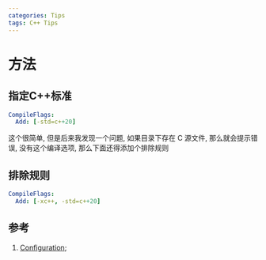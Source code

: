 ```yaml
---
categories: Tips
tags: C++ Tips
---
```


# 方法

## 指定C++标准



```yaml
CompileFlags:
  Add: [-std=c++20]
```

这个很简单, 但是后来我发现一个问题, 如果目录下存在 C 源文件, 那么就会提示错误, 没有这个编译选项, 那么下面还得添加个排除规则



## 排除规则

```yaml
CompileFlags:
  Add: [-xc++, -std=c++20]
```



## 参考

1.   [Configuration](https://clangd.llvm.org/config#pathexclude);


